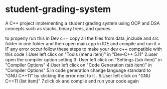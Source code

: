 # student-grading-system
A C++ project implementing a student grading system using OOP and DSA concepts such as stacks, binary trees, and queues.

to properly run this in Dev c++ copy all the files from data ,include and src folder in one folder and then open main.cpp in IDE and compile and run it >
IF any error occur 
follow these steps to make your dev c++ compatible with this code 
1.User left click on "Tools (menu item)" in "Dev-C++ 5.11"
2.user open the compiler option setting
3. User left click on "Settings (tab item)" in "Compiler Options"
4.User left click on "Code Generation (tab item)" in "Compiler Options"
5.in code generation change language standard to "GNU C++11" by clicking the error next to it . 
6.User left click on "GNU C++11 (list item)"
7.click ok and compile and run your code again
